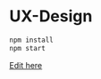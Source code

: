 # UX-Design

```bash
npm install
npm start
```

[Edit here](https://diy-pwa.dev/~/gh/gurusatyavathi/UX-Design/blob/main/coming-soon)
